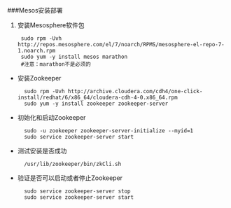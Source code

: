 ###Mesos安装部署

1. 安装Mesosphere软件包
        
        sudo rpm -Uvh http://repos.mesosphere.com/el/7/noarch/RPMS/mesosphere-el-repo-7-1.noarch.rpm
        sudo yum -y install mesos marathon
        #注意：marathon不是必须的
- 安装Zookeeper
         
        sudo rpm -Uvh http://archive.cloudera.com/cdh4/one-click-install/redhat/6/x86_64/cloudera-cdh-4-0.x86_64.rpm
        sudo yum -y install zookeeper zookeeper-server
- 初始化和启动Zookeeper

        sudo -u zookeeper zookeeper-server-initialize --myid=1
        sudo service zookeeper-server start
- 测试安装是否成功

        /usr/lib/zookeeper/bin/zkCli.sh
- 验证是否可以启动或者停止Zookeeper
 
        sudo service zookeeper-server stop
        sudo service zookeeper-server start
        
      